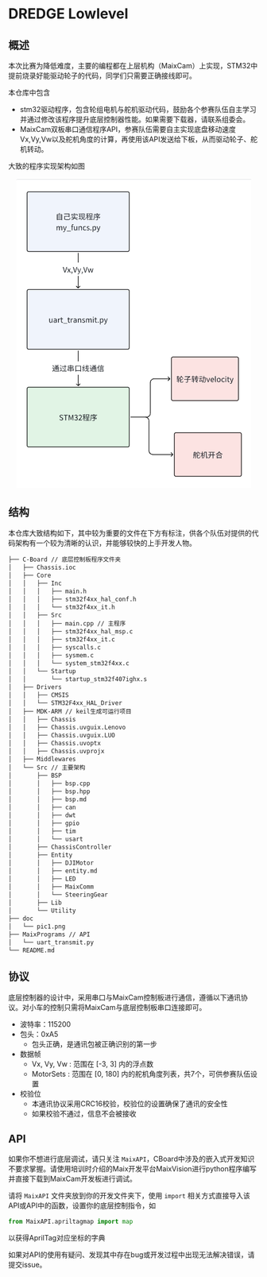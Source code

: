 # DREDGE Lowlevel
## 概述
本次比赛为降低难度，主要的编程都在上层机构（MaixCam）上实现，STM32中提前烧录好能驱动轮子的代码，同学们只需要正确接线即可。

本仓库中包含

- stm32驱动程序，包含轮组电机与舵机驱动代码，鼓励各个参赛队伍自主学习并通过修改该程序提升底层控制器性能。如果需要下载器，请联系组委会。
- MaixCam双板串口通信程序API，参赛队伍需要自主实现底盘移动速度Vx,Vy,Vw以及舵机角度的计算，再使用该API发送给下板，从而驱动轮子、舵机转动。

大致的程序实现架构如图
<center><img src="Doc/pic1.png"></center>

## 结构
本仓库大致结构如下，其中较为重要的文件在下方有标注，供各个队伍对提供的代码架构有一个较为清晰的认识，并能够较快的上手开发人物。

```
├── C-Board // 底层控制板程序文件夹
│   ├── Chassis.ioc
│   ├── Core
│   │   ├── Inc
│   │   │   ├── main.h
│   │   │   ├── stm32f4xx_hal_conf.h
│   │   │   └── stm32f4xx_it.h
│   │   ├── Src
│   │   │   ├── main.cpp // 主程序
│   │   │   ├── stm32f4xx_hal_msp.c
│   │   │   ├── stm32f4xx_it.c
│   │   │   ├── syscalls.c
│   │   │   ├── sysmem.c
│   │   │   └── system_stm32f4xx.c
│   │   └── Startup
│   │       └── startup_stm32f407ighx.s
│   ├── Drivers
│   │   ├── CMSIS
│   │   └── STM32F4xx_HAL_Driver
│   ├── MDK-ARM // keil生成可运行项目
│   │   ├── Chassis
│   │   ├── Chassis.uvguix.Lenovo
│   │   ├── Chassis.uvguix.LUO
│   │   ├── Chassis.uvoptx
│   │   ├── Chassis.uvprojx
│   ├── Middlewares
│   └── Src // 主要架构
│       ├── BSP
│       │   ├── bsp.cpp
│       │   ├── bsp.hpp
│       │   ├── bsp.md
│       │   ├── can
│       │   ├── dwt
│       │   ├── gpio
│       │   ├── tim
│       │   └── usart
│       ├── ChassisController
│       ├── Entity
│       │   ├── DJIMotor
│       │   ├── entity.md
│       │   ├── LED
│       │   ├── MaixComm
│       │   └── SteeringGear
│       ├── Lib
│       └── Utility
├── doc
│   └── pic1.png
├── MaixPrograms // API
│   └── uart_transmit.py
└── README.md
```
## 协议
底层控制器的设计中，采用串口与MaixCam控制板进行通信，遵循以下通讯协议。对小车的控制只需将MaixCam与底层控制板串口连接即可。
- 波特率：115200
- 包头：0xA5
    -  包头正确，是通讯包被正确识别的第一步
- 数据帧
    - Vx, Vy, Vw : 范围在 [-3, 3] 内的浮点数
    - MotorSets : 范围在 [0, 180] 内的舵机角度列表，共7个，可供参赛队伍设置
- 校验位
    - 本通讯协议采用CRC16校验，校验位的设置确保了通讯的安全性
    - 如果校验不通过，信息不会被接收
 ## API
 如果你不想进行底层调试，请只关注 `MaixAPI`，CBoard中涉及的嵌入式开发知识不要求掌握。请使用培训时介绍的Maix开发平台MaixVision进行python程序编写并直接下载到MaixCam开发板进行调试。

 请将 `MaixAPI` 文件夹放到你的开发文件夹下，使用 `import` 相关方式直接导入该API或API中的函数，设置你的底层控制指令，如
 ```python
 from MaixAPI.apriltagmap import map
 ```
 以获得AprilTag对应坐标的字典

 如果对API的使用有疑问、发现其中存在bug或开发过程中出现无法解决错误，请提交issue。

